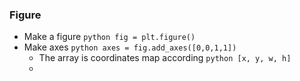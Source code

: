 ### Figure
- Make a figure ```python fig = plt.figure()```
- Make axes ```python axes = fig.add_axes([0,0,1,1])```
  - The array is coordinates map according ```python [x, y, w, h]```
  - 
